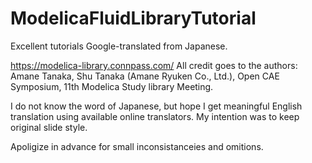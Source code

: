 # ModelicaFluidLibraryTutorial
Excellent tutorials Google-translated from Japanese.

https://modelica-library.connpass.com/
All credit goes to the authors: Amane Tanaka, Shu Tanaka (Amane Ryuken Co., Ltd.), Open CAE Symposium,  11th Modelica Study library Meeting.

I do not know the word of Japanese, but hope I get meaningful English translation using available online translators. 
My intention was to keep original slide style. 

Apoligize in advance for small inconsistanceies and omitions.
